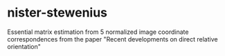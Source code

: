 # nister-stewenius
Essential matrix estimation from 5 normalized image coordinate correspondences from the paper "Recent developments on direct relative orientation"
